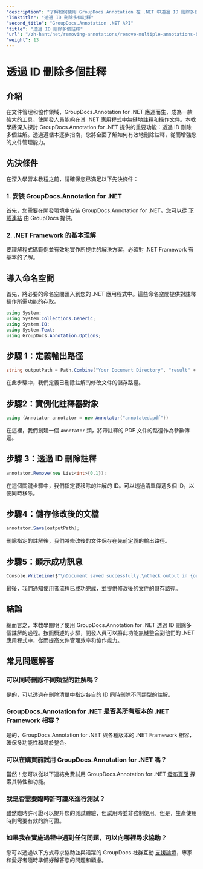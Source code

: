```yaml
---
"description": "了解如何使用 GroupDocs.Annotation 在 .NET 中透過 ID 刪除多個註釋，輕鬆增強您的文件管理能力。"
"linktitle": "透過 ID 刪除多個註釋"
"second_title": "GroupDocs.Annotation .NET API"
"title": "透過 ID 刪除多個註釋"
"url": "/zh-hant/net/removing-annotations/remove-multiple-annotations-by-ids/"
"weight": 13
---
```


# 透過 ID 刪除多個註釋

## 介紹
在文件管理和協作領域，GroupDocs.Annotation for .NET 應運而生，成為一款強大的工具，使開發人員能夠在其 .NET 應用程式中無縫地註釋和操作文件。本教學將深入探討 GroupDocs.Annotation for .NET 提供的重要功能：透過 ID 刪除多個註解。透過遵循本逐步指南，您將全面了解如何有效地刪除註釋，從而增強您的文件管理能力。
## 先決條件
在深入學習本教程之前，請確保您已滿足以下先決條件：
### 1. 安裝 GroupDocs.Annotation for .NET
首先，您需要在開發環境中安裝 GroupDocs.Annotation for .NET。您可以從 [下載連結](https://releases.groupdocs.com/annotation/net/) 由 GroupDocs 提供。
### 2. .NET Framework 的基本理解
要理解程式碼範例並有效地實作所提供的解決方案，必須對 .NET Framework 有基本的了解。

## 導入命名空間
首先，將必要的命名空間匯入到您的 .NET 應用程式中。這些命名空間提供對註釋操作所需功能的存取。
```csharp
using System;
using System.Collections.Generic;
using System.IO;
using System.Text;
using GroupDocs.Annotation.Options;
```

## 步驟 1：定義輸出路徑
```csharp
string outputPath = Path.Combine("Your Document Directory", "result" + Path.GetExtension("input.pdf"));
```
在此步驟中，我們定義已刪除註解的修改文件的儲存路徑。
## 步驟2：實例化註釋器對象
```csharp
using (Annotator annotator = new Annotator("annotated.pdf"))
```
在這裡，我們創建一個 `Annotator` 類，將帶註釋的 PDF 文件的路徑作為參數傳遞。
## 步驟 3：透過 ID 刪除註釋
```csharp
annotator.Remove(new List<int>{0,1});
```
在這個關鍵步驟中，我們指定要移除的註解的 ID。可以透過清單傳遞多個 ID，以便同時移除。
## 步驟4：儲存修改後的文檔
```csharp
annotator.Save(outputPath);
```
刪除指定的註解後，我們將修改後的文件保存在先前定義的輸出路徑。
## 步驟5：顯示成功訊息
```csharp
Console.WriteLine($"\nDocument saved successfully.\nCheck output in {outputPath}.");
```
最後，我們通知使用者流程已成功完成，並提供修改後的文件的儲存路徑。

## 結論
總而言之，本教學闡明了使用 GroupDocs.Annotation for .NET 透過 ID 刪除多個註解的過程。按照概述的步驟，開發人員可以將此功能無縫整合到他們的 .NET 應用程式中，從而提高文件管理效率和協作能力。
## 常見問題解答
### 可以同時刪除不同類型的註解嗎？
是的，可以透過在刪除清單中指定各自的 ID 同時刪除不同類型的註解。
### GroupDocs.Annotation for .NET 是否與所有版本的 .NET Framework 相容？
是的，GroupDocs.Annotation for .NET 與各種版本的 .NET Framework 相容，確保多功能性和易於整合。
### 可以在購買前試用 GroupDocs.Annotation for .NET 嗎？
當然！您可以從以下連結免費試用 GroupDocs.Annotation for .NET [發布頁面](https://releases.groupdocs.com/) 探索其特性和功能。
### 我是否需要臨時許可證來進行測試？
雖然臨時許可證可以提升您的測試體驗，但試用時並非強制使用。但是，生產使用時則需要有效的許可證。
### 如果我在實施過程中遇到任何問題，可以向哪裡尋求協助？
您可以透過以下方式尋求協助並與活躍的 GroupDocs 社群互動 [支援論壇](https://forum.groupdocs.com/c/annotation/10)，專家和愛好者隨時準備好解答您的問題和顧慮。